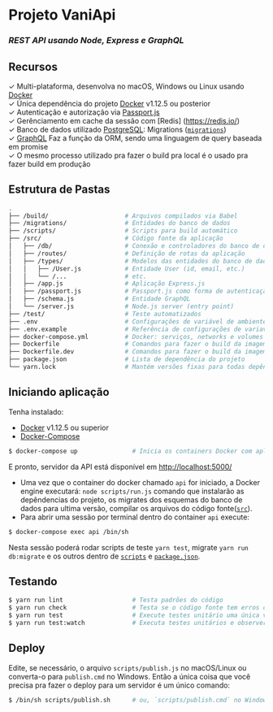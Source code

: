 # Projeto VaniApi
### *REST API usando Node, Express e GraphQL*

## Recursos

✓ Multi-plataforma, desenvolva no macOS, Windows ou Linux  usando [Docker](https://www.docker.com/)<br>
✓ Única dependência do projeto [Docker](https://www.docker.com/) v1.12.5 ou posterior<br>
✓ Autenticação e autorização via [Passport.js]([`src/passport`](./src/passport))<br>
✓ Gerênciamento em cache da sessão com [Redis] (https://redis.io/)<br>
✓ Banco de dados utilizado [PostgreSQL](https://www.postgresql.org/): Migrations ([`migrations`](./migrations))<br>
✓ [GraphQL](http://graphql.org/) Faz a função da ORM, sendo uma linguagem de query baseada em promise<br>
✓ O mesmo processo utilizado pra fazer o build pra local é o usado pra fazer build em produção<br>

## Estrutura de Pastas
```bash
.
├── /build/                     # Arquivos compilados via Babel
├── /migrations/                # Entidades do banco de dados
├── /scripts/                   # Scripts para build automático
├── /src/                       # Código fonte da aplicação
│   ├── /db/                    # Conexão e controladores do banco de dados
│   ├── /routes/                # Definição de rotas da aplicação
│   ├── /types/                 # Modelos das entidades do banco de dados
│   │   ├── /User.js            # Entidade User (id, email, etc.)
│   │   └── /...                # etc.
│   ├── /app.js                 # Aplicação Express.js
│   ├── /passport.js            # Passport.js como forma de autenticação
│   ├── /schema.js              # Entidade GraphQL
│   └── /server.js              # Node.js server (entry point)
├── /test/                      # Teste automatizados
├── .env                        # Configurações de variável de ambiente para desenvolvimento
├── .env.example                # Referência de configurações de variaveis de ambiente
├── docker-compose.yml          # Docker: serviços, networks e volumes
├── Dockerfile                  # Comandos para fazer o build da imagem de docker em produção
├── Dockerfile.dev              # Comandos para fazer o build da imagem de docker em desenvolvimento
├── package.json                # Lista de dependência do projeto
└── yarn.lock                   # Mantém versões fixas para todas depêndencias
```

## Iniciando aplicação
Tenha instalado:
- [Docker](https://www.docker.com/) v1.12.5 ou superior
- [Docker-Compose](https://docs.docker.com/compose/install/)

```bash
$ docker-compose up               # Inicia os containers Docker com aplicação rodando 
```
E pronto, servidor da API está disponível em [http://localhost:5000/](http://localhost:5000/)

- Uma vez que o container do docker chamado `api` for iniciado, a Docker engine executará: `node scripts/run.js`  comando que instalarão as depêndencias do projeto, os migrates dos esquemas do banco de dados para ultima versão, compilar os arquivos do código fonte([`src`](./src)).
- Para abrir uma sessão por terminal dentro do container `api` execute:
```bash
$ docker-compose exec api /bin/sh
```
Nesta sessão poderá rodar scripts de teste `yarn test`, migrate `yarn run db:migrate` e os outros dentro de [`scripts`](./scripts) e [`package.json`](./package.json).

## Testando

```bash
$ yarn run lint                   # Testa padrões do código
$ yarn run check                  # Testa se o código fonte tem erros de tipagem
$ yarn run test                   # Execute testes unitário uma única vez
$ yarn run test:watch             # Executa testes unitários e observer
```

## Deploy

Edite, se necessário, o arquivo `scripts/publish.js` no macOS/Linux ou converta-o para
`publish.cmd` no Windows. Então a única coisa que você precisa pra fazer o deploy para um servidor é um único comando:

```bash
$ /bin/sh scripts/publish.sh      # ou, `scripts/publish.cmd` no Windows
```
